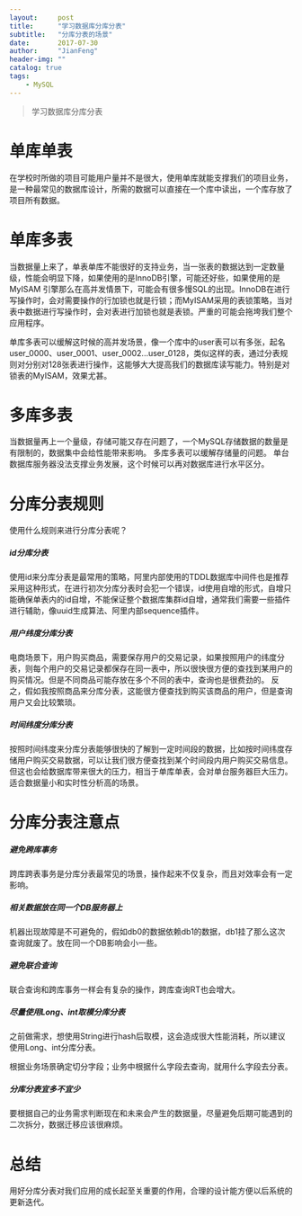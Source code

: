 ```yaml
---
layout:     post
title:      "学习数据库分库分表"
subtitle:   "分库分表的场景"
date:       2017-07-30
author:     "JianFeng"
header-img: ""
catalog: true
tags:
    - MySQL
---
```


> 学习数据库分库分表

# 单库单表
在学校时所做的项目可能用户量并不是很大，使用单库就能支撑我们的项目业务，是一种最常见的数据库设计，所需的数据可以直接在一个库中读出，一个库存放了项目所有数据。

# 单库多表
当数据量上来了，单表单库不能很好的支持业务，当一张表的数据达到一定数量级，性能会明显下降，如果使用的是InnoDB引擎，可能还好些，如果使用的是MyISAM 引擎那么在高并发情景下，可能会有很多慢SQL的出现。InnoDB在进行写操作时，会对需要操作的行加锁也就是行锁；而MyISAM采用的表锁策略，当对表中数据进行写操作时，会对表进行加锁也就是表锁。严重的可能会拖垮我们整个应用程序。

单库多表可以缓解这时候的高并发场景，像一个库中的user表可以有多张，起名 user_0000、user_0001、user_0002...user_0128，类似这样的表，通过分表规则对分别对128张表进行操作，这能够大大提高我们的数据库读写能力。特别是对锁表的MyISAM，效果尤甚。


# 多库多表
当数据量再上一个量级，存储可能又存在问题了，一个MySQL存储数据的数量是有限制的，数据集中会给性能带来影响。
多库多表可以缓解存储量的问题。 单台数据库服务器没法支撑业务发展，这个时候可以再对数据库进行水平区分。 

# 分库分表规则
使用什么规则来进行分库分表呢？

##### id分库分表
使用id来分库分表是最常用的策略，阿里内部使用的TDDL数据库中间件也是推荐采用这种形式，在进行初次分库分表时会犯一个错误，id使用自增的形式，自增只能确保单表内的id自增，不能保证整个数据库集群id自增，通常我们需要一些插件进行辅助，像uuid生成算法、阿里内部sequence插件。


##### 用户纬度分库分表
电商场景下，用户购买商品，需要保存用户的交易记录，如果按照用户的纬度分表，则每个用户的交易记录都保存在同一表中，所以很快很方便的查找到某用户的购买情况。但是不同商品可能存放在多个不同的表中，查询也是很费劲的。
反之，假如我按照商品来分库分表，这能很方便查找到购买该商品的用户，但是查询用户又会比较繁琐。


##### 时间纬度分库分表
按照时间纬度来分库分表能够很快的了解到一定时间段的数据，比如按时间纬度存储用户购买交易数据，可以让我们很方便查找到某个时间段内用户购买交易信息。但这也会给数据库带来很大的压力，相当于单库单表，会对单台服务器巨大压力。适合数据量小和实时性分析高的场景。

# 分库分表注意点

##### 避免跨库事务
跨库跨表事务是分库分表最常见的场景，操作起来不仅复杂，而且对效率会有一定影响。 

##### 相关数据放在同一个DB服务器上
机器出现故障是不可避免的，假如db0的数据依赖db1的数据，db1挂了那么这次查询就废了。放在同一个DB影响会小一些。

##### 避免联合查询
联合查询和跨库事务一样会有复杂的操作，跨库查询RT也会增大。

##### 尽量使用Long、int取模分库分表
之前做需求，想使用String进行hash后取模，这会造成很大性能消耗，所以建议使用Long、int分库分表。

根据业务场景确定切分字段；业务中根据什么字段去查询，就用什么字段去分表。

##### 分库分表宜多不宜少
要根据自己的业务需求判断现在和未来会产生的数据量，尽量避免后期可能遇到的二次拆分，数据迁移应该很麻烦。


# 总结
用好分库分表对我们应用的成长起至关重要的作用，合理的设计能方便以后系统的更新迭代。
